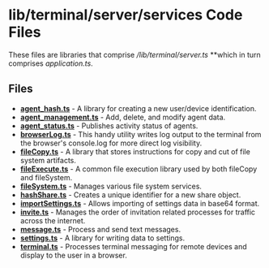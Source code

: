 # lib/terminal/server/services Code Files
These files are libraries that comprise */lib/terminal/server.ts* **which in turn comprises *application.ts*.

## Files
<!-- Do not edit below this line.  Contents dynamically populated. -->

* **[agent_hash.ts](agent_hash.ts)**             - A library for creating a new user/device identification.
* **[agent_management.ts](agent_management.ts)** - Add, delete, and modify agent data.
* **[agent_status.ts](agent_status.ts)**         - Publishes activity status of agents.
* **[browserLog.ts](browserLog.ts)**             - This handy utility writes log output to the terminal from the browser's console.log for more direct log visibility.
* **[fileCopy.ts](fileCopy.ts)**                 - A library that stores instructions for copy and cut of file system artifacts.
* **[fileExecute.ts](fileExecute.ts)**           - A common file execution library used by both fileCopy and fileSystem.
* **[fileSystem.ts](fileSystem.ts)**             - Manages various file system services.
* **[hashShare.ts](hashShare.ts)**               - Creates a unique identifier for a new share object.
* **[importSettings.ts](importSettings.ts)**     - Allows importing of settings data in base64 format.
* **[invite.ts](invite.ts)**                     - Manages the order of invitation related processes for traffic across the internet.
* **[message.ts](message.ts)**                   - Process and send text messages.
* **[settings.ts](settings.ts)**                 - A library for writing data to settings.
* **[terminal.ts](terminal.ts)**                 - Processes terminal messaging for remote devices and display to the user in a browser.